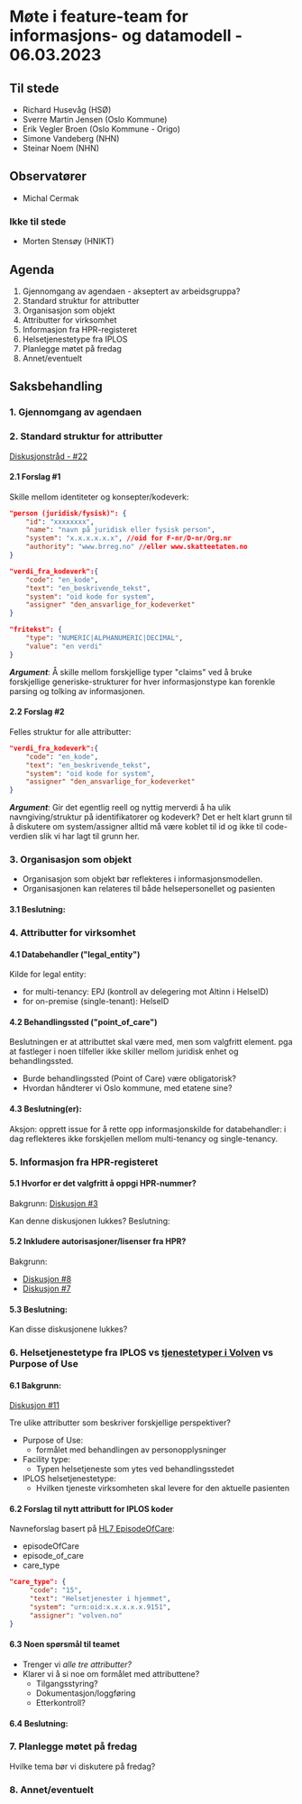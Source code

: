 # Møte i feature-team for informasjons- og datamodell - 06.03.2023

## Til stede
- Richard Husevåg (HSØ)
- Sverre Martin Jensen (Oslo Kommune)
- Erik Vegler Broen (Oslo Kommune - Origo)
- Simone Vandeberg (NHN)
- Steinar Noem (NHN)

## Observatører
- Michal Cermak

### Ikke til stede
- Morten Stensøy (HNIKT)

## Agenda
1. Gjennomgang av agendaen - akseptert av arbeidsgruppa?
2. Standard struktur for attributter
3. Organisasjon som objekt
4. Attributter for virksomhet
5. Informasjon fra HPR-registeret
6. Helsetjenestetype fra IPLOS
7. Planlegge møtet på fredag
8. Annet/eventuelt


## Saksbehandling

### 1. Gjennomgang av agendaen

### 2. Standard struktur for attributter
[Diskusjonstråd - #22](https://github.com/NorskHelsenett/Tillitsrammeverk/discussions/22)

#### 2.1 Forslag #1
Skille mellom identiteter og konsepter/kodeverk:
````JSON
"person (juridisk/fysisk)": {
	"id": "xxxxxxxx",
	"name": "navn på juridisk eller fysisk person",
	"system": "x.x.x.x.x.x", //oid for F-nr/D-nr/Org.nr
    "authority": "www.brreg.no" //eller www.skatteetaten.no
}

"verdi_fra_kodeverk":{
	"code": "en_kode",
	"text": "en_beskrivende_tekst",
	"system": "oid kode for system",
	"assigner" "den_ansvarlige_for_kodeverket"
}

"fritekst": {
    "type": "NUMERIC|ALPHANUMERIC|DECIMAL",
    "value": "en verdi" 
}
```` 
_**Argument**_:
Å skille mellom forskjellige typer "claims" ved å bruke forskjellige generiske-strukturer for hver informasjonstype kan forenkle parsing og tolking av informasjonen.

#### 2.2 Forslag #2
Felles struktur for alle attributter:
````JSON
"verdi_fra_kodeverk":{
	"code": "en_kode",
	"text": "en_beskrivende_tekst",
	"system": "oid kode for system",
	"assigner" "den_ansvarlige_for_kodeverket"
}
````
_**Argument**_:
Gir det egentlig reell og nyttig merverdi å ha ulik navngiving/struktur på identifikatorer og kodeverk?
Det er helt klart grunn til å diskutere om system/assigner alltid må være koblet til id og ikke til code-verdien slik vi har lagt til grunn her.

### 3. Organisasjon som objekt
* Organisasjon som objekt bør reflekteres i informasjonsmodellen.
* Organisasjonen kan relateres til både helsepersonellet og pasienten

#### 3.1 Beslutning:


### 4. Attributter for virksomhet
#### 4.1 Databehandler ("legal_entity")
Kilde for legal entity: 
* for multi-tenancy: EPJ (kontroll av delegering mot Altinn i HelseID)
* for on-premise (single-tenant): HelseID

#### 4.2 Behandlingssted ("point_of_care")
Beslutningen er at attributtet skal være med, men som valgfritt element. pga at fastleger i noen tilfeller ikke skiller mellom juridisk enhet og behandlingssted.

* Burde behandlingssted (Point of Care) være  obligatorisk?
* Hvordan håndterer vi Oslo kommune, med etatene sine?

#### 4.3 Beslutning(er):

Aksjon: opprett issue for å rette opp informasjonskilde for databehandler: i dag reflekteres ikke forskjellen mellom multi-tenancy og single-tenancy.


### 5. Informasjon fra HPR-registeret
#### 5.1 Hvorfor er det valgfritt å oppgi HPR-nummer?

Bakgrunn: [Diskusjon #3](https://github.com/NorskHelsenett/Tillitsrammeverk/discussions/3)

Kan denne diskusjonen lukkes?
Beslutning:

#### 5.2 Inkludere autorisasjoner/lisenser fra HPR?

Bakgrunn:
* [Diskusjon #8](https://github.com/NorskHelsenett/Tillitsrammeverk/discussions/8)
* [Diskusjon #7](https://github.com/NorskHelsenett/Tillitsrammeverk/discussions/7)


#### 5.3 Beslutning:
Kan disse diskusjonene lukkes?


### 6. Helsetjenestetype fra IPLOS vs [tjenestetyper i Volven](https://volven.no/categoryres.asp?open_f=true&catID=3&subID=8&srcTable=KVELEMENT&open=true&subCat=163) vs Purpose of Use

#### 6.1 Bakgrunn: 
[Diskusjon #11](https://github.com/NorskHelsenett/Tillitsrammeverk/discussions/11)

Tre ulike attributter som beskriver forskjellige perspektiver?
* Purpose of Use:
    - formålet med behandlingen av personopplysninger
* Facility type:
    - Typen helsetjeneste som ytes ved behandlingsstedet
* IPLOS helsetjenestetype:
    - Hvilken tjeneste virksomheten skal levere for den aktuelle pasienten

#### 6.2 Forslag til nytt attributt for IPLOS koder
Navneforslag basert på [HL7 EpisodeOfCare](https://www.hl7.org/fhir/episodeofcare.html): 
* episodeOfCare
* episode_of_care
* care_type

````JSON
"care_type": {
     "code": "15",
     "text": "Helsetjenester i hjemmet",
     "system": "urn:oid:x.x.x.x.x.9151",
     "assigner": "volven.no"
}
````

#### 6.3 Noen spørsmål til teamet
- Trenger vi _alle tre attributter?_
- Klarer vi å si noe om formålet med attributtene?
    - Tilgangsstyring?
    - Dokumentasjon/loggføring
    - Etterkontroll?


#### 6.4 Beslutning:


### 7. Planlegge møtet på fredag
Hvilke tema bør vi diskutere på fredag?

### 8. Annet/eventuelt

